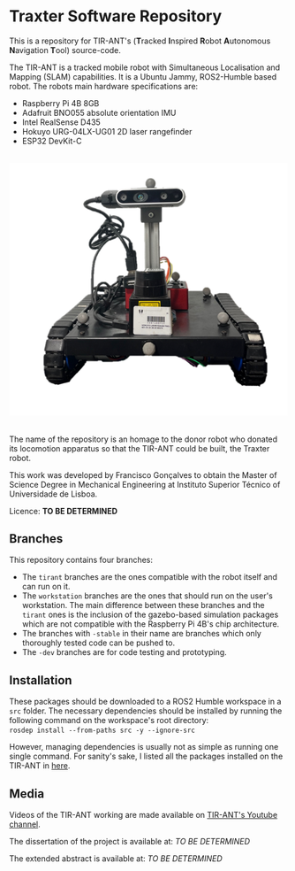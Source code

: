 # Traxter Software Repository
This is a repository for TIR-ANT's (**T**racked **I**nspired **R**obot **A**utonomous **N**avigation **T**ool) source-code.

The TIR-ANT is a tracked mobile robot with Simultaneous Localisation and Mapping (SLAM) capabilities. It is a Ubuntu Jammy, ROS2-Humble based robot. The robots main hardware specifications are:
- Raspberry Pi 4B 8GB
- Adafruit BNO055 absolute orientation IMU
- Intel RealSense D435
- Hokuyo URG-04LX-UG01 2D laser rangefinder
- ESP32 DevKit-C

&nbsp;
![TIR-ANT](TIR-ANT.png)
&nbsp;  

The name of the repository is an homage to the donor robot who donated its locomotion apparatus so that the TIR-ANT could be built, the Traxter robot.

This work was developed by Francisco Gonçalves to obtain the Master of Science Degree in Mechanical Engineering at Instituto Superior Técnico of Universidade de Lisboa.

Licence: **TO BE DETERMINED**

## Branches

This repository contains four branches:
- The ```tirant``` branches are the ones compatible with the robot itself and can run on it.
- The ```workstation``` branches are the ones that should run on the user's workstation. The main difference between these branches and the ```tirant``` ones is the inclusion of the gazebo-based simulation packages which are not compatible with the Raspberry Pi 4B's chip architecture.
- The branches with ```-stable``` in their name are branches which only thoroughly tested code can be pushed to.
- The ```-dev``` branches are for code testing and prototyping.

## Installation

These packages should be downloaded to a ROS2 Humble workspace in a ```src``` folder. The necessary dependencies should be installed by running the following command on the workspace's root directory:  
```rosdep install --from-paths src -y --ignore-src```  

However, managing dependencies is usually not as simple as running one single command. For sanity's sake, I listed all the packages installed on the TIR-ANT in [here](Installation.md).

## Media

Videos of the TIR-ANT working are made available on [TIR-ANT's Youtube channel](https://www.youtube.com/channel/UCXVvlVw6OO0v1a0kCItt89w).

The dissertation of the project is available at: _TO BE DETERMINED_

The extended abstract is available at: _TO BE DETERMINED_

